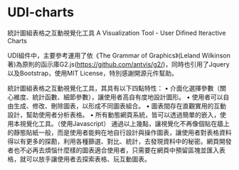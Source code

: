 # UDI-charts
統計圖組表格之互動視覺化工具
A Visualization Tool - User Difined Iteractive Charts

UDI組件中，主要參考運用了依《The Grammar of Graphics》(Leland Wilkinson著)為原則的函示庫G2.js(https://github.com/antvis/g2/)，同時也引用了Jquery以及Bootstrap，使用MIT License，特別感謝開源元件幫助。

統計圖組表格之互動視覺化工具，其具有以下四點特性：
•	介面化選擇參數（關心維度、統計函數、細節參數），讓使用者高自有度地設計圖形。 
•	使用者可以自由生成、修改、刪除圖表，以形成不同圖表組合。 
•	圖表間存在直觀實用的互動設計，幫助使用者分析表格。 
•	所有動態網頁系統，皆可以透過簡單的嵌入，使用本視覺化工具。（使用Javascript） 
	通過以上幾點，讓視覺化不再像個貼在牆上的靜態貼紙一般，而是使用者能夠在地自行設計與操作圖表，讓使用者對表格資料得以有更多的探勘，利用各種篩選、對比、統計，去發現資料中的秘密。網頁開發者也不必再去煩惱什麼樣的圖表適合使用者，只需要在網頁中預留區塊並匯入表格，就可以放手讓使用者去探索表格、玩互動圖表。
